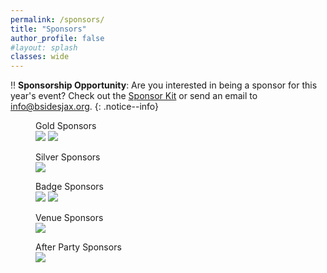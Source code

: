 ```yaml
---
permalink: /sponsors/
title: "Sponsors"
author_profile: false
#layout: splash
classes: wide
---
```


:bangbang: **Sponsorship Opportunity**:
Are you interested in being a sponsor for this year's event? Check out the [Sponsor Kit](/assets/files/2025_BSidesJax_SponsorKit.v4.pdf) or send an email to [info@bsidesjax.org](mailto:info@bsidesjax.org).
{: .notice--info}

<!--//START/ TODO: Update Platinum Sponsor
<figure class="half">
  <figcaption>Platinum Sponsors</figcaption>

</figure>
//-->
<figure class="half">
<figcaption>Gold Sponsors</figcaption>
  <a href="https://www.secureideas.com/" target="_blank"><img src="/assets/images/sponsors/sponsor-si-logo.svg"></a>
  <a href="https://www.flare.io/" target="_blank"><img src="/assets/images/sponsors/sponsor-flare-logo.png"></a>
  
</figure>

<figure class="third">
<figcaption>Silver Sponsors</figcaption>
  <a href="https://cyberflorida.org/pod/" target="_blank"><img src="/assets/images/events/No_Password_2024_clean-APPLE_GREENS.png"></a>
</figure>

<figure class="half">
<figcaption>Badge Sponsors</figcaption>
  <a href="https://www.trace3.com/" target="_blank"><img src="/assets/images/sponsors/sponsor-t3-logo.png"></a>
  <a href="https://www.fortinet.com/" target="_blank"><img src="/assets/images/sponsors/sponsor-fortinet-logo.jpg"></a>
</figure>

<figure class="third">
  <figcaption>Venue Sponsors</figcaption>
  <a href="https://unfcyber.org/" target="_blank"><img src="/assets/images/sponsors/OSECLongColor.png"></a>
</figure>

<!--//START/ TODO: Update CTF Sponsor

//-->

<!--//START/ TODO: Update Lock Pick Sponsor

//-->

<figure class="third">
<figcaption>After Party Sponsors</figcaption>
  <a href="https://whiteknightlabs.com/" target="_blank">
  <img src="/assets/images/sponsors/White_Knight_Labs_FF_small.png"></a>
</figure>

<!--//START/ TODO: Update Prizes Sponsor

//-->
